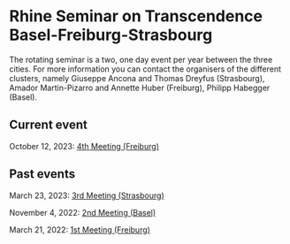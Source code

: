 <!DOCTYPE HTML PUBLIC "-//W3C//DTD HTML 4.01 Transitional//EN">
<html>
<body>
<h1>Rhine Seminar on Transcendence Basel-Freiburg-Strasbourg</h1>
<p>The rotating seminar is a two, one day event per year between the three cities. For more information you can contact the organisers of the different clusters, namely
Giuseppe Ancona and Thomas Dreyfus (Strasbourg), Amador Martin-Pizarro and Annette Huber (Freiburg), Philipp Habegger (Basel). </p>
</body>

<body> 
<h2> Current event</h2> 
<p>October 12, 2023: <a href="https://rhine-transcendence.github.io/meeting4">4th Meeting (Freiburg)</a>  </p>
<h2>Past events</h2>
<p>March 23, 2023: <a href="https://rhine-transcendence.github.io/meeting3">3rd Meeting (Strasbourg)</a></p>
<p>November 4, 2022: <a href="https://rhine-transcendence.github.io/meeting2">2nd Meeting (Basel)</a></p>
<p>March 21, 2022: <a href="https://rhine-transcendence.github.io/meeting1">1st Meeting (Freiburg)</a></p>  
</body>  

  
</html>
